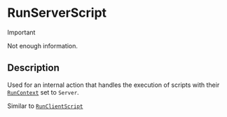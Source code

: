 # RunServerScript

> [!IMPORTANT]
> Not enough information.

## Description
Used for an internal action that handles the execution of scripts with their [`RunContext`](https://create.roblox.com/docs/reference/engine/enums/RunContext) set to `Server`.

Similar to [`RunClientScript`](RunClientScript.md)
